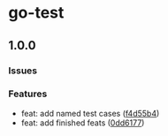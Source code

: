 # go-test

## 1.0.0

### Issues

### Features

- feat: add named test cases ([f4d55b4](https://github.com/david511382/go-test/commit/f4d55b41f11d5b82b188323824ba29726a1c2382))
- feat: add finished feats ([0dd6177](https://github.com/david511382/go-test/commit/0dd6177459c29ebc3090b0ba659f8587c8f0e870))
